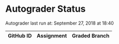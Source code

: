 # Autograder Status
Autograder last run at: September 27, 2018 at 18:40

| GitHub ID | Assignment | Graded Branch |
|-----------|------------|---------------|
